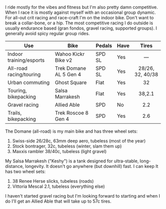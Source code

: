 I ride mostly for the vibes and fitness but I'm also pretty damn competitive. When I race it is mostly against myself with an occasional group dynamic. For all-out crit racing and race-craft I'm on the indoor bike. Don't want to break a collar-bone, or a hip. The most competitive racing I do outside is usually endurance based (gran fondos, gravel racing, supported groups). I generally avoid spicy regular group rides.

| Use                     | Bike                   | Pedals | Have |      Tires       |
| ----------------------- | ---------------------- | ------ | ---- | :--------------: |
| Indoor training/esports | Wahoo Kickr Bike v2    | SPD SL | Yes  |        —         |
| All-road racing/touring | Trek Domane AL 5 Gen 4 | SPD SL | Yes  | 28/26, 32, 40/38 |
| Urban commuting         | Ghost Square           | Flat   | Yes  |        32        |
| Touring, bikepacking    | Salsa Marrakesh        | Flat   | Yes  |      38,2.1      |
| Gravel racing           | Allied Able            | SPD    | No   |       2.2        |
| Trails, bikepacking     | Trek Roscoe 8 Gen 4    | SPD    | Yes  |       2.6        |

The Domane (all-road) is my main bike and has three wheel sets:

1. Swiss-side 26/28c, 63mm deep aero, tubeless (most of the year)
2. Stock bontrager, 32c, tubeless (winter, slam them up)
3. Maxxis rambler 38/40c, tubeless (light gravel)

My Salsa Marrakesh ("Keshy") is a tank designed for ultra-stable, long-distance, longevity. It doesn't go anywhere (but downhill) fast. I can keep  It has two wheel sets:

1. 38 Renee Herse slicks, tubeless (roads)
2. Vittoria Mescal 2.1, tubeless (everything else)

I haven't started gravel racing but I'm looking forward to starting and when I do I'll get an Allied Able that will take up to 57c tires.